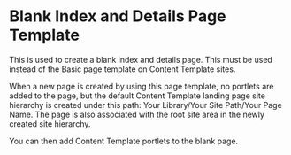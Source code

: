 # Blank Index and Details Page Template

This is used to create a blank index and details page. This must be used instead of the Basic page template on Content Template sites.

When a new page is created by using this page template, no portlets are added to the page, but the default Content Template landing page site hierarchy is created under this path: Your Library/Your Site Path/Your Page Name. The page is also associated with the root site area in the newly created site hierarchy.

You can then add Content Template portlets to the blank page.


